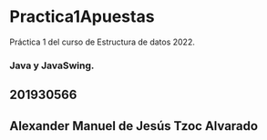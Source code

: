 # Practica1Apuestas
Práctica 1 del curso de Estructura de datos 2022.
### Java y JavaSwing. 
## 201930566
## Alexander Manuel de Jesús Tzoc Alvarado

